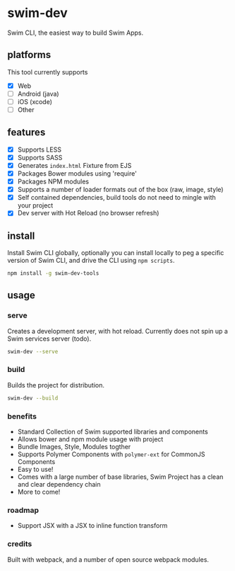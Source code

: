 # swim-dev

Swim CLI, the easiest way to build Swim Apps.

## platforms

This tool currently supports 

- [x] Web
- [ ] Android (java)
- [ ] iOS (xcode)
- [ ] Other

## features

-[x] Supports LESS
-[x] Supports SASS
-[x] Generates `index.html` Fixture from EJS
-[x] Packages Bower modules using 'require'
-[x] Packages NPM modules
-[x] Supports a number of loader formats out of the box (raw, image, style)
-[x] Self contained dependencies, build tools do not need to mingle with your project
-[x] Dev server with Hot Reload (no browser refresh)

## install

Install Swim CLI globally, optionally you can install locally to peg a specific version of Swim CLI, and drive the CLI using `npm scripts`.

```bash
npm install -g swim-dev-tools
```

## usage

### serve

Creates a development server, with hot reload. Currently does not spin up a Swim services server (todo).

```bash
swim-dev --serve
```

### build

Builds the project for distribution.

```bash
swim-dev --build
```


### benefits

* Standard Collection of Swim supported libraries and components
* Allows bower and npm module usage with project
* Bundle Images, Style, Modules togther
* Supports Polymer Components with `polymer-ext` for CommonJS Components
* Easy to use!
* Comes with a large number of base libraries, Swim Project has a clean and clear dependency chain
* More to come!

### roadmap

* Support JSX with a JSX to inline function transform

### credits

Built with webpack, and a number of open source webpack modules.
